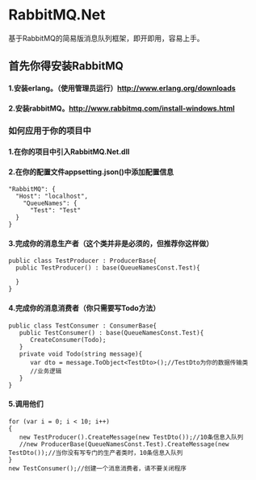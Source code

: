 # RabbitMQ.Net
基于RabbitMQ的简易版消息队列框架，即开即用，容易上手。

## 首先你得安装RabbitMQ
#### 1.安装erlang。（使用管理员运行）http://www.erlang.org/downloads
#### 2.安装rabbitMQ。http://www.rabbitmq.com/install-windows.html

### 如何应用于你的项目中
#### 1.在你的项目中引入RabbitMQ.Net.dll
#### 2.在你的配置文件appsetting.json()中添加配置信息

```
"RabbitMQ": {
  "Host": "localhost",
    "QueueNames": {
      "Test": "Test"
  }
}
```
#### 3.完成你的消息生产者（这个类并非是必须的，但推荐你这样做）
```
public class TestProducer : ProducerBase{
  public TestProducer() : base(QueueNamesConst.Test){

  }
}
```
#### 4.完成你的消息消费者（你只需要写Todo方法）
```
public class TestConsumer : ConsumerBase{
   public TestConsumer() : base(QueueNamesConst.Test){
      CreateConsumer(Todo);
   }
   private void Todo(string message){
      var dto = message.ToObject<TestDto>();//TestDto为你的数据传输类
      //业务逻辑
   }
}
```
#### 5.调用他们
```
for (var i = 0; i < 10; i++)
{
   new TestProducer().CreateMessage(new TestDto());//10条信息入队列
   //new ProducerBase(QueueNamesConst.Test).CreateMessage(new TestDto());//当你没有写专门的生产者类时，10条信息入队列
}
new TestConsumer();//创建一个消息消费者，请不要关闭程序
```
